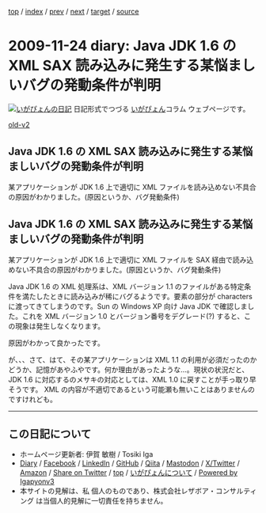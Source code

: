 [top](../index.html) 
 / [index](index.html) 
 / [prev](ig091117.html) 
 / [next](ig091127.html) 
 / [target](https://www.igapyon.jp/igapyon/diary/2009/ig091124.html) 
 / [source](https://github.com/igapyon/diary/blob/master/2009/ig091124.src.md) 

2009-11-24 diary: Java JDK 1.6 の XML SAX 読み込みに発生する某悩ましいバグの発動条件が判明
=====================================================================================================
[![いがぴょんの日記](https://www.igapyon.jp/igapyon/diary/images/iga202308_64.jpg "いがぴょん")](https://www.igapyon.jp/igapyon/diary/memo/memoigapyon.html) 日記形式でつづる [いがぴょん](https://www.igapyon.jp/igapyon/diary/memo/memoigapyon.html)コラム ウェブページです。

[old-v2](ig091124-orig.html)

## Java JDK 1.6 の XML SAX 読み込みに発生する某悩ましいバグの発動条件が判明

某アプリケーションが JDK 1.6 上で適切に XML ファイルを読み込めない不具合の原因がわかりました。(原因というか、バグ発動条件)


## Java JDK 1.6 の XML SAX 読み込みに発生する某悩ましいバグの発動条件が判明

某アプリケーションが JDK 1.6 上で適切に XML ファイルを SAX 経由で読み込めない不具合の原因がわかりました。(原因というか、バグ発動条件)

Java JDK 1.6 の XML 処理系は、XML バージョン 1.1 のファイルがある特定条件を満たしたときに読み込みが稀にバグるようです。要素の部分が
characters に渡ってきてしまうのです。Sun の Windows XP 向け Java JDK で確認しました。これを XML バージョン
1.0 とバージョン番号をデグレード(?) すると、この現象は発生しなくなります。

原因がわかって良かったです。

が、、、さて、はて、その某アプリケーションは XML 1.1 の利用が必須だったのかどうか、記憶があやふやです。何か理由があったような…。現状の状況だと、JDK 1.6 に対応するのメサキの対応としては、XML 1.0 に戻すことが手っ取り早そうです。
XML の内容が不適切であるという可能瀬も無いことはありませんのですけれども。


----------------------------------------------------------------------------------------------------

## この日記について

* ホームページ更新者: 伊賀 敏樹 / Tosiki Iga
* [Diary](https://www.igapyon.jp/igapyon/diary/) / [Facebook](https://www.facebook.com/igapyon) / [LinkedIn](https://www.linkedin.com/in/toshikiiga) / [GitHub](https://github.com/igapyon) / [Qiita](https://qiita.com/igapyon) / [Mastodon](https://social.vivaldi.net/@igapyon) / [X/Twitter](https://twitter.com/ToshikiIga) / [Amazon](https://www.amazon.co.jp/%E4%BC%8A%E8%B3%80-%E6%95%8F%E6%A8%B9/e/B004LTQWCQ) / 
[Share on Twitter](https://twitter.com/intent/tweet?hashtags=igapyon%2Cdiary%2C%E3%81%84%E3%81%8C%E3%81%B4%E3%82%87%E3%82%93&text=Java+JDK+1.6+%E3%81%AE+XML+SAX+%E8%AA%AD%E3%81%BF%E8%BE%BC%E3%81%BF%E3%81%AB%E7%99%BA%E7%94%9F%E3%81%99%E3%82%8B%E6%9F%90%E6%82%A9%E3%81%BE%E3%81%97%E3%81%84%E3%83%90%E3%82%B0%E3%81%AE%E7%99%BA%E5%8B%95%E6%9D%A1%E4%BB%B6%E3%81%8C%E5%88%A4%E6%98%8E&url=https%3A%2F%2Fwww.igapyon.jp%2Figapyon%2Fdiary%2F2009%2Fig091124.html) / [top](../index.html) / [いがぴょんについて](https://www.igapyon.jp/igapyon/diary/memo/memoigapyon.html) / [Powered by Igapyonv3](https://github.com/igapyon/igapyonv3)
* 本サイトの見解は、私 個人のものであり、株式会社レザボア・コンサルティング は当個人的見解に一切責任を持ちません。 

